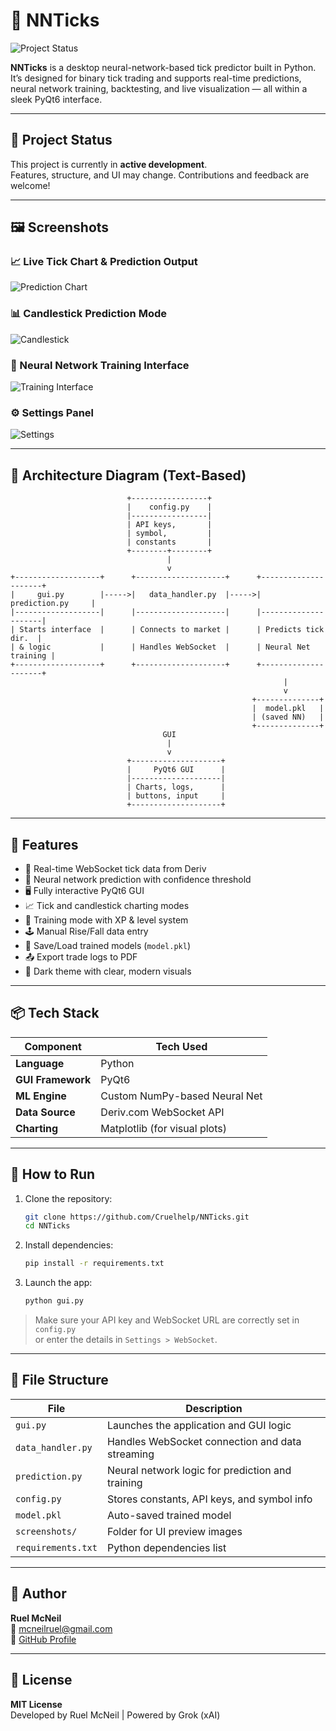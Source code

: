 # 🧠 NNTicks

![Project Status](https://img.shields.io/badge/status-in--development-yellow)

**NNTicks** is a desktop neural-network-based tick predictor built in Python. It’s designed for binary tick trading and supports real-time predictions, neural network training, backtesting, and live visualization — all within a sleek PyQt6 interface.

---

## 🚧 Project Status

This project is currently in **active development**.  
Features, structure, and UI may change. Contributions and feedback are welcome!

---

## 🖼️ Screenshots

### 📈 Live Tick Chart & Prediction Output
![Prediction Chart](screenshots/preveiw.JPG)

### 📊 Candlestick Prediction Mode
![Candlestick](screenshots/preveiw2.JPG)

### 🧪 Neural Network Training Interface
![Training Interface](screenshots/preveiw3.JPG)

### ⚙️ Settings Panel
![Settings](screenshots/preveiw4.JPG)

---

## 🧩 Architecture Diagram (Text-Based)

```
                          +-----------------+
                          |    config.py    |
                          |-----------------|
                          | API keys,       |
                          | symbol,         |
                          | constants       |
                          +--------+--------+
                                   |
                                   v
+-------------------+      +--------------------+      +---------------------+
|     gui.py        |----->|   data_handler.py  |----->|   prediction.py     |
|-------------------|      |--------------------|      |---------------------|
| Starts interface  |      | Connects to market |      | Predicts tick dir.  |
| & logic           |      | Handles WebSocket  |      | Neural Net training |
+-------------------+      +--------------------+      +---------------------+
                                                             |
                                                             v
                                                      +--------------+
                                                      |  model.pkl   |
                                                      | (saved NN)   |
                                                      +--------------+
                                  GUI
                                   |
                                   v
                          +--------------------+
                          |     PyQt6 GUI      |
                          |--------------------|
                          | Charts, logs,      |
                          | buttons, input     |
                          +--------------------+
```

---

## 🔧 Features

- 📡 Real-time WebSocket tick data from Deriv
- 🧠 Neural network prediction with confidence threshold
- 🖥️ Fully interactive PyQt6 GUI
- 📈 Tick and candlestick charting modes
- 🧪 Training mode with XP & level system
- 🕹️ Manual Rise/Fall data entry
- 💾 Save/Load trained models (`model.pkl`)
- 📤 Export trade logs to PDF
- 🌙 Dark theme with clear, modern visuals

---

## 📦 Tech Stack

| Component        | Tech Used                     |
|------------------|-------------------------------|
| **Language**     | Python                        |
| **GUI Framework**| PyQt6                         |
| **ML Engine**    | Custom NumPy-based Neural Net |
| **Data Source**  | Deriv.com WebSocket API       |
| **Charting**     | Matplotlib (for visual plots) |

---

## 🚀 How to Run

1. Clone the repository:
   ```bash
   git clone https://github.com/Cruelhelp/NNTicks.git
   cd NNTicks
   ```

2. Install dependencies:
   ```bash
   pip install -r requirements.txt
   ```

3. Launch the app:
   ```bash
   python gui.py
   ```

> Make sure your API key and WebSocket URL are correctly set in `config.py`  
or enter the details in `Settings > WebSocket`.

---

## 📁 File Structure

| File              | Description                                      |
|-------------------|--------------------------------------------------|
| `gui.py`          | Launches the application and GUI logic           |
| `data_handler.py` | Handles WebSocket connection and data streaming  |
| `prediction.py`   | Neural network logic for prediction and training |
| `config.py`       | Stores constants, API keys, and symbol info      |
| `model.pkl`       | Auto-saved trained model                         |
| `screenshots/`    | Folder for UI preview images                     |
| `requirements.txt`| Python dependencies list                         |

---

## 👤 Author

**Ruel McNeil**  
📧 mcneilruel@gmail.com  
🔗 [GitHub Profile](https://github.com/Cruelhelp)

---

## 🧾 License

**MIT License**  
Developed by Ruel McNeil | Powered by Grok (xAI)
